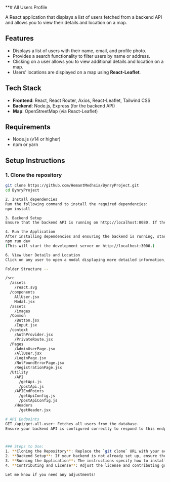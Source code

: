**# All Users Profile

A React application that displays a list of users fetched from a backend API and allows you to view their details and location on a map.

## Features

- Displays a list of users with their name, email, and profile photo.
- Provides a search functionality to filter users by name or address.
- Clicking on a user allows you to view additional details and location on a map.
- Users' locations are displayed on a map using **React-Leaflet**.

## Tech Stack

- **Frontend**: React, React Router, Axios, React-Leaflet, Tailwind CSS
- **Backend**: Node.js, Express (for the backend API)
- **Map**: OpenStreetMap (via React-Leaflet)

## Requirements

- Node.js (v14 or higher)
- npm or yarn

## Setup Instructions

### 1. Clone the repository

```bash
git clone https://github.com/HemantMedhsia/BynryProject.git
cd BynryProject

2. Install dependencies
Run the following command to install the required dependencies:
npm install

3. Backend Setup
Ensure that the backend API is running on http://localhost:8080. If the backend is not set up yet, make sure to create the necessary endpoints or follow the instructions in your backend repository.

4. Run the Application
After installing dependencies and ensuring the backend is running, start the frontend:
npm run dev
(This will start the development server on http://localhost:3000.)

6. View User Details and Location
Click on any user to open a modal displaying more detailed information, including their address and a map showing their location.

Folder Structure --

/src
  /assets
    /react.svg
  /components
    AllUser.jsx          
    Modal.jsx      
  /assets
    /images 
  /Common
    /Button.jsx
    /Input.jsx
  /context
    /AuthProvider.jsx
    /PrivateRoute.jsx
  /Pages
    /AdminUserPage.jsx
    /AllUser.jsx
    /LoginPage.jsx
    /NotFoundErrorPage.jsx
    /RegistrationPage.jsx
  /Utility
    /API
      /getApi.js
      /postApi.js
    /APIEndPoints
      /getApiConfig.js
      /postApiConfig.js 
    /Headers
      /getHeader.jsx

# API Endpoints
GET /api/get-all-user: Fetches all users from the database.
Ensure your backend API is configured correctly to respond to this endpoint.



### Steps to Use:
1. **Cloning the Repository**: Replace the `git clone` URL with your actual repository URL.
2. **Backend Setup**: If your backend is not already set up, ensure the API is running, or provide instructions for backend setup.
3. **Running the Application**: The instructions specify how to install dependencies and start the app.
4. **Contributing and License**: Adjust the license and contributing guidelines as necessary.

Let me know if you need any adjustments!
